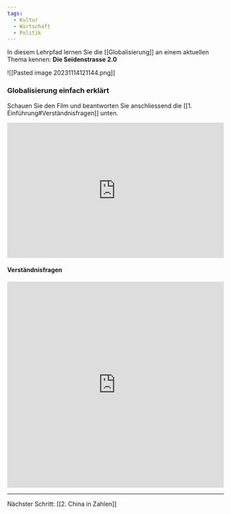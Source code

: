 ```yaml
---
tags:
  - Kultur
  - Wirtschaft
  - Politik
---
```

In diesem Lehrpfad lernen Sie die [[Globalisierung]] an einem aktuellen Thema kennen:
**Die Seidenstrasse 2.0**

![[Pasted image 20231114121144.png]]

### Globalisierung einfach erklärt
Schauen Sie den Film und beantworten Sie anschliessend die [[1. Einführung#Verständnisfragen]] unten.

<iframe width="100%" height="315" src="https://www.youtube.com/embed/aGPABEnTG0g?si=OL7daC2H14DJtur-" title="YouTube video player" frameborder="0" allow="accelerometer; autoplay; clipboard-write; encrypted-media; gyroscope; picture-in-picture; web-share" allowfullscreen></iframe>

#### Verständnisfragen
<iframe width="100%" height="480px" src="https://forms.microsoft.com/Pages/ResponsePage.aspx?id=3JD3sB8inkC07KJqJT_b3gzhkYlYD0VIpERRWTmitHRUMVcwT1daRU9WUlBWV0k5TFpZNjQzUEZaVyQlQCNjPTEu&embed=true" frameborder="0" marginwidth="0" marginheight="0" style="border: none; max-width:100%; max-height:100vh" allowfullscreen webkitallowfullscreen mozallowfullscreen msallowfullscreen> </iframe>

---
Nächster Schritt: [[2. China in Zahlen]]